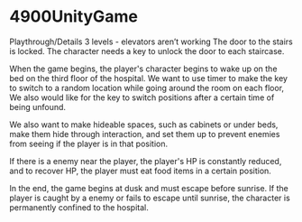 # 4900UnityGame
Playthrough/Details
3 levels - elevators aren’t working
The door to the stairs is locked. The character needs a key to unlock the door to each staircase.

When the game begins, the player's character begins to wake up on the bed on the third floor of the hospital. We want to use timer to make the key to switch to a random location while going around the room on each floor, We also would like for the key to switch positions after a certain time of being unfound.

We also want to make hideable spaces, such as cabinets or under beds, make them hide through interaction, and set them up to prevent enemies from seeing if the player is in that position.

If there is a enemy near the player, the player's HP is constantly reduced, and to recover HP, the player must eat food items in a certain position.

In the end, the game begins at dusk and must escape before sunrise. If the player is caught by a enemy or fails to escape until sunrise, the character is permanently confined to the hospital.


